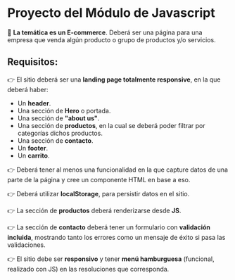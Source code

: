 # Proyecto del Módulo de Javascript

🔗 **La temática es un E-commerce**. Deberá ser una página para una empresa que venda algún producto o grupo de productos y/o servicios.

## Requisitos:

👉 El sitio deberá ser una **landing page totalmente responsive**, en la que deberá haber:

- Un **header**.
- Una sección de **Hero** o portada.
- Una sección de **"about us"**.
- Una sección de **productos**, en la cual se deberá poder filtrar por categorías dichos productos.
- Una sección de **contacto**.
- Un **footer**.
- Un **carrito**.

👉 Deberá tener al menos una funcionalidad en la que capture datos de una parte de la página y cree un componente HTML en base a eso.

👉 Deberá utilizar **localStorage**, para persistir datos en el sitio.

👉 La sección de **productos** deberá renderizarse desde **JS**.

👉 La sección de **contacto** deberá tener un formulario con **validación incluida**, mostrando tanto los errores como un mensaje de éxito si pasa las validaciones.

👉 El sitio debe ser **responsivo** y tener **menú hamburguesa** (funcional, realizado con JS) en las resoluciones que corresponda.

